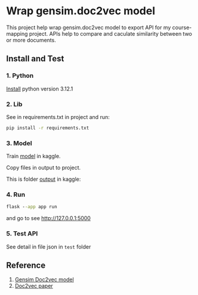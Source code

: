# Wrap gensim.doc2vec model

This project help wrap gensim.doc2vec model to export API for my course-mapping project.
APIs help to compare and caculate similarity between two or more documents.

## Install and Test

### 1. Python

[Install](https://www.python.org/downloads/release/python-3121/) python version 3.12.1

### 2. Lib

See in requirements.txt in project and run:

``` cmd
pip install -r requirements.txt
```

### 3. Model
Train [model](https://www.kaggle.com/code/thanhhuyennt02/english-wikipedia-articles/edit/run/173957496) in kaggle.

Copy files in output to project.

This is folder [output](https://www.kaggle.com/code/thanhhuyennt02/english-wikipedia-articles/output) in kaggle: 
### 4. Run

``` cmd
flask --app app run
```

and go to see <http://127.0.0.1:5000>

### 5. Test API

 See detail in file json in ```test```  folder

## Reference

1. [Gensim Doc2vec model](https://radimrehurek.com/gensim/auto_examples/tutorials/run_doc2vec_lee.html)
2. [Doc2vec paper](https://cs.stanford.edu/~quocle/paragraph_vector.pdf)
